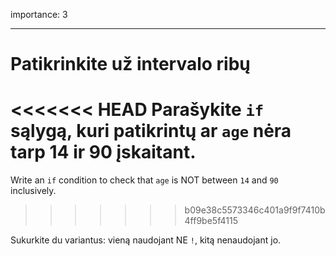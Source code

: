 importance: 3

---

# Patikrinkite už intervalo ribų

<<<<<<< HEAD
Parašykite `if` sąlygą, kuri patikrintų ar `age` nėra tarp 14 ir 90 įskaitant.
=======
Write an `if` condition to check that `age` is NOT between `14` and `90` inclusively.
>>>>>>> b09e38c5573346c401a9f9f7410b4ff9be5f4115

Sukurkite du variantus: vieną naudojant NE `!`, kitą nenaudojant jo.
